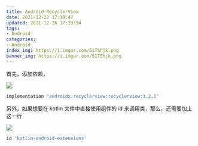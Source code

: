 ```yaml
---
title: Android RecyclerView
date: 2021-12-22 17:18:47
updated: 2021-12-26 17:29:54
tags:
- Android
categories:
- Android
index_img: https://i.imgur.com/51TShjk.png
banner_img: https://i.imgur.com/51TShjk.png
---
```


首先，添加依赖，

![](https://i.imgur.com/9uoMRK7.png)

```gradle
implementation "androidx.recyclerview:recyclerview:1.2.1"
```

另外，如果想要在 kotlin 文件中直接使用组件的 id 来调用类，那么，还需要加上这一行

![](https://i.imgur.com/wF5cKYc.png)

```gradle
id 'kotlin-android-extensions'
```